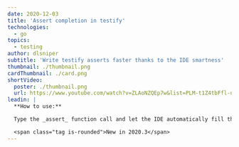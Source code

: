 ```yaml
---
date: 2020-12-03
title: 'Assert completion in testify'
technologies:
  - go
topics:
  - testing
author: dlsniper
subtitle: 'Write testify asserts faster thanks to the IDE smartness'
thumbnail: ./thumbnail.png
cardThumbnail: ./card.png
shortVideo:
  poster: ./thumbnail.png
  url: https://www.youtube.com/watch?v=ZLAoNZQEp7w&list=PLM-t1Z4tbFfl-umlMg_ND7gW9rGjTDzKt&index=9
leadin: |
  **How to use:**

  Type the _assert_ function call and let the IDE automatically fill the _testing.T_ parameter in the assert function call.

  <span class="tag is-rounded">New in 2020.3</span>
---
```


